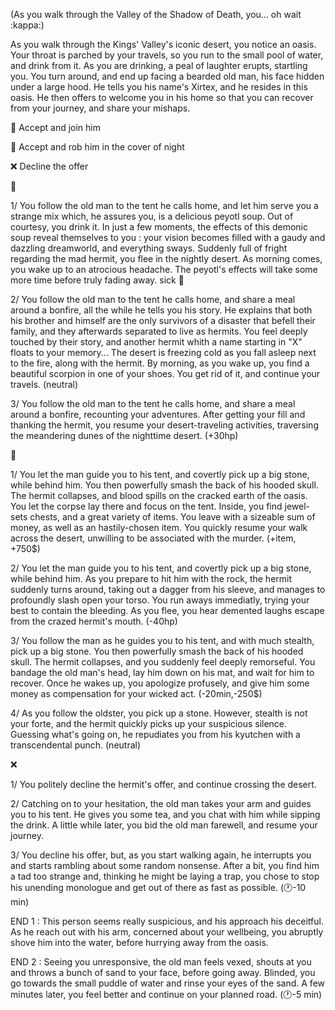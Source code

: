 (As you walk through the Valley of the Shadow of Death, you... oh wait :kappa:)


As you walk through the Kings' Valley's iconic desert, you notice an oasis.
Your throat is parched by your travels, so you run to the small pool of water, and drink from it. As you are drinking, a peal of laughter erupts, startling you. You turn around, and end up facing a bearded old man, his face hidden under a large hood. He tells you his name's Xirtex, and he resides in this oasis. He then offers to welcome you in his home so that you can recover from your journey, and share your mishaps.

🍖 Accept and join him

💸 Accept and rob him in the cover of night

❌ Decline the offer


🍖 

1/ You follow the old man to the tent he calls home, and let him serve you a strange mix which, he assures you, is a delicious peyotl soup. Out of courtesy, you drink it. In just a few moments, the effects of this demonic soup reveal themselves to you : your vision becomes filled with a gaudy and dazzling dreamworld, and everything sways. Suddenly full of fright regarding the mad hermit, you flee in the nightly desert. As morning comes, you wake up to an atrocious headache. The peyotl's effects will take some more time before truly fading away.
sick 🤢

2/ You follow the old man to the tent he calls home, and share a meal around a bonfire, all the while he tells you his story. He explains that both his brother and himself are the only survivors of a disaster that befell their family, and they afterwards separated to live as hermits. You feel deeply touched by their story, and another hermit whith a name starting in "X" floats to your memory... The desert is freezing cold as you fall asleep next to the fire, along with the hermit. By morning, as you wake up, you find a beautiful scorpion in one of your shoes. You get rid of it, and continue your travels. 
(neutral)

3/ You follow the old man to the tent he calls home, and share a meal around a bonfire, recounting your adventures. After getting your fill and thanking the hermit, you resume your desert-traveling activities, traversing the meandering dunes of the nighttime desert.
(+30hp)

💸

1/ You let the man guide you to his tent, and covertly pick up a big stone, while behind him. You then powerfully smash the back of his hooded skull. The hermit collapses, and blood spills on the cracked earth of the oasis. You let the corpse lay there and focus on the tent. Inside, you find jewel-sets chests, and a great variety of items. You leave with a sizeable sum of money, as well as an hastily-chosen item. You quickly resume your walk across the desert, unwilling to be associated with the murder.
(+item, +750$)

2/ You let the man guide you to his tent, and covertly pick up a big stone, while behind him. As you prepare to hit him with the rock, the hermit suddenly turns around, taking out a dagger from his sleeve, and manages to profoundly slash open your torso. You run aways immediatly, trying your best to contain the bleeding. As you flee, you hear demented laughs escape from the crazed hermit's mouth.
(-40hp)

3/ You follow the man as he guides you to his tent, and with much stealth, pick up a big stone. You then powerfully smash the back of his hooded skull. The hermit collapses, and you suddenly feel deeply remorseful. You bandage the old man's head, lay him down on his mat, and wait for him to recover. Once he wakes up, you apologize profusely, and give him some money as compensation for your wicked act.
(-20min,-250$)

4/ As you follow the oldster, you pick up a stone. However, stealth is not your forte, and the hermit quickly picks up your suspicious silence. Guessing what's going on, he repudiates you from his kyutchen with a transcendental punch.
(neutral)


❌

1/ You politely decline the hermit's offer, and continue crossing the desert.

2/ Catching on to your hesitation, the old man takes your arm and guides you to his tent. He gives you some tea, and you chat with him while sipping the drink. A little while later, you bid the old man farewell, and resume your journey.

3/ You decline his offer, but, as you start walking again, he interrupts you and starts rambling about some random nonsense. After a bit, you find him a tad too strange and, thinking he might be laying a trap, you chose to stop his unending monologue and get out of there as fast as possible. 
(🕐-10 min)

END 1 : This person seems really suspicious, and his approach his deceitful. As he reach out with his arm, concerned about your wellbeing, you abruptly shove him into the water, before hurrying away from the oasis. 

END 2 : Seeing you unresponsive, the old man feels vexed, shouts at you and throws a bunch of sand to your face, before going away. Blinded, you go towards the small puddle of water and rinse your eyes of the sand. A few minutes later, you feel better and continue on your planned road. (🕐-5 min)
